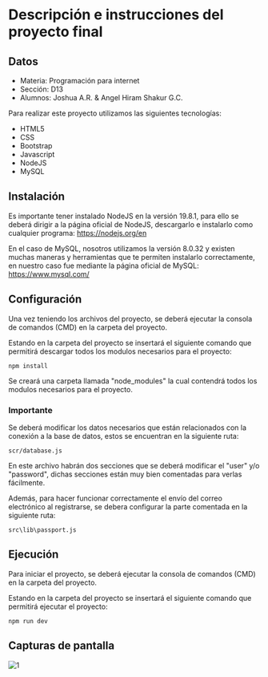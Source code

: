 # Descripción e instrucciones del proyecto final

## Datos

- Materia: Programación para internet
- Sección: D13
- Alumnos: Joshua A.R. & Angel Hiram Shakur G.C.

Para realizar este proyecto utilizamos las siguientes tecnologías:
- HTML5
- CSS
- Bootstrap
- Javascript
- NodeJS
- MySQL

## Instalación

Es importante tener instalado NodeJS en la versión 19.8.1, para ello se deberá dirigir a la página oficial de NodeJS, descargarlo e instalarlo como cualquier programa: https://nodejs.org/en

En el caso de MySQL, nosotros utilizamos la versión 8.0.32 y existen muchas maneras y herramientas que te permiten instalarlo correctamente, en nuestro caso fue mediante la página oficial de MySQL: https://www.mysql.com/

## Configuración

Una vez teniendo los archivos del proyecto, se deberá ejecutar la consola de comandos (CMD) en la carpeta del proyecto.

Estando en la carpeta del proyecto se insertará el siguiente comando que permitirá descargar todos los modulos necesarios para el proyecto:

```
npm install
```

Se creará una carpeta llamada "node_modules" la cual contendrá todos los modulos necesarios para el proyecto.

### Importante

Se deberá modificar los datos necesarios que están relacionados con la conexión a la base de datos, estos se encuentran en la siguiente ruta:

```
scr/database.js
```

En este archivo habrán dos secciones que se deberá modificar el "user" y/o "password", dichas secciones están muy bien comentadas para verlas fácilmente.

Además, para hacer funcionar correctamente el envío del correo electrónico al registrarse, se debera configurar la parte comentada en la siguiente ruta:

```
src\lib\passport.js
```

## Ejecución

Para iniciar el proyecto, se deberá ejecutar la consola de comandos (CMD) en la carpeta del proyecto.

Estando en la carpeta del proyecto se insertará el siguiente comando que permitirá ejecutar el proyecto:

```
npm run dev
```

## Capturas de pantalla

![1](https://i.imgur.com/06klUcd.png)





